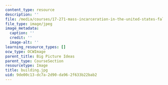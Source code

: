 ```yaml
---
content_type: resource
description: ''
file: /media/courses/17-271-mass-incarceration-in-the-united-states-fall-2020/9de00c13dc7a2d90da962f633b22bab2_building.jpg
file_type: image/jpeg
image_metadata:
  caption: ''
  credit: ''
  image-alt: ''
learning_resource_types: []
ocw_type: OCWImage
parent_title: Big Picture Ideas
parent_type: CourseSection
resourcetype: Image
title: building.jpg
uid: 9de00c13-dc7a-2d90-da96-2f633b22bab2
---
```


